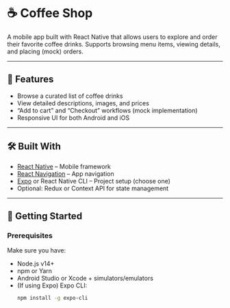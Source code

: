 # ☕ Coffee Shop

A mobile app built with React Native that allows users to explore and order their favorite coffee drinks. Supports browsing menu items, viewing details, and placing (mock) orders.

---

## 🚀 Features

- Browse a curated list of coffee drinks  
- View detailed descriptions, images, and prices  
- “Add to cart” and “Checkout” workflows (mock implementation)  
- Responsive UI for both Android and iOS  

---

## 🛠️ Built With

- [React Native](https://reactnative.dev/) – Mobile framework  
- [React Navigation](https://reactnavigation.org/) – App navigation  
- [Expo](https://expo.dev/) or React Native CLI – Project setup (choose one)  
- Optional: Redux or Context API for state management  

---

## 🔧 Getting Started

### Prerequisites

Make sure you have:

- Node.js v14+  
- npm or Yarn  
- Android Studio or Xcode + simulators/emulators  
- (If using Expo) Expo CLI:  
  ```bash
  npm install -g expo-cli
